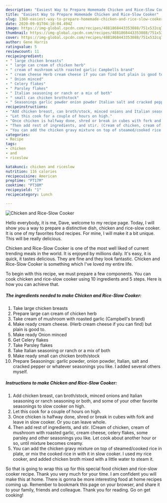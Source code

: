 ```yaml
---
description: "Easiest Way to Prepare Homemade Chicken and Rice-Slow Cooker"
title: "Easiest Way to Prepare Homemade Chicken and Rice-Slow Cooker"
slug: 1360-easiest-way-to-prepare-homemade-chicken-and-rice-slow-cooker
date: 2020-09-01T04:10:04.494Z
image: https://img-global.cpcdn.com/recipes/4881868443353088/751x532cq70/chicken-and-rice-slow-cooker-recipe-main-photo.jpg
thumbnail: https://img-global.cpcdn.com/recipes/4881868443353088/751x532cq70/chicken-and-rice-slow-cooker-recipe-main-photo.jpg
cover: https://img-global.cpcdn.com/recipes/4881868443353088/751x532cq70/chicken-and-rice-slow-cooker-recipe-main-photo.jpg
author: Gene Harris
ratingvalue: 5
reviewcount: 11
recipeingredient:
- " large chicken breasts"
- " large can cream of chicken herb"
- " cream of mushroom with roasted garlic Campbells brand"
- " cream cheese Herb cream cheese if you can find but plain is good to"
- " Onion minced"
- " Celery flakes"
- " Parsley flakes"
- " Italian seasoning or ranch or a mix of both"
- " small can chicken brothstock"
- " Seasonings garlic powder onion powder Italian salt and cracked pepper or whatever seasonings you like I added several others myself"
recipeinstructions:
- "Add chicken breast, can broth/stock, minced onions and Italian seasoning or ranch seasoning or both, and some of your other favorite seasonings to slow cooker on high."
- "Let this cook for a couple of hours on high."
- "Once chicken is halfway done, shred or break in cubes with fork and leave in slow cooker. Or you can leave whole."
- "Then add rest of ingredients, and stir. (Cream of chicken, cream of mushroom with roasted garlic, cream cheese, celery flakes, some parsley and other seasonings you like. Let cook about another hour or so, until mixture becomes creamy."
- "You can add the chicken gravy mixture on top of steamed/cooked rice in plate, or mix the cooked rice in with it in slow cooker. I used my rice cooker, and added chicken broth mixed with a little water to steam it."
categories:
- Recipe
tags:
- chicken
- and
- riceslow

katakunci: chicken and riceslow 
nutrition: 116 calories
recipecuisine: American
preptime: "PT17M"
cooktime: "PT38M"
recipeyield: "1"
recipecategory: Lunch

---
```



![Chicken and Rice-Slow Cooker](https://img-global.cpcdn.com/recipes/4881868443353088/751x532cq70/chicken-and-rice-slow-cooker-recipe-main-photo.jpg)

Hello everybody, it is me, Dave, welcome to my recipe page. Today, I will show you a way to prepare a distinctive dish, chicken and rice-slow cooker. It is one of my favorites food recipes. For mine, I will make it a bit unique. This will be really delicious.



Chicken and Rice-Slow Cooker is one of the most well liked of current trending meals in the world. It is enjoyed by millions daily. It's easy, it is quick, it tastes delicious. They are fine and they look fantastic. Chicken and Rice-Slow Cooker is something which I've loved my entire life.


To begin with this recipe, we must prepare a few components. You can cook chicken and rice-slow cooker using 10 ingredients and 5 steps. Here is how you can achieve that.

<!--inarticleads1-->

##### The ingredients needed to make Chicken and Rice-Slow Cooker:

1. Take  large chicken breasts
1. Prepare  large can cream of chicken herb
1. Take  cream of mushroom with roasted garlic (Campbell&#39;s brand)
1. Make ready  cream cheese. (Herb cream cheese if you can find) but plain is good to.
1. Make ready  Onion minced
1. Get  Celery flakes
1. Take  Parsley flakes
1. Take  Italian seasoning or ranch or a mix of both
1. Make ready  small can chicken broth/stock
1. Prepare  Seasonings: garlic powder, onion powder, Italian, salt and cracked pepper or whatever seasonings you like. I added several others myself.




<!--inarticleads2-->

##### Instructions to make Chicken and Rice-Slow Cooker:

1. Add chicken breast, can broth/stock, minced onions and Italian seasoning or ranch seasoning or both, and some of your other favorite seasonings to slow cooker on high.
1. Let this cook for a couple of hours on high.
1. Once chicken is halfway done, shred or break in cubes with fork and leave in slow cooker. Or you can leave whole.
1. Then add rest of ingredients, and stir. (Cream of chicken, cream of mushroom with roasted garlic, cream cheese, celery flakes, some parsley and other seasonings you like. Let cook about another hour or so, until mixture becomes creamy.
1. You can add the chicken gravy mixture on top of steamed/cooked rice in plate, or mix the cooked rice in with it in slow cooker. I used my rice cooker, and added chicken broth mixed with a little water to steam it.




So that is going to wrap this up for this special food chicken and rice-slow cooker recipe. Thank you very much for your time. I am confident you will make this at home. There is gonna be more interesting food at home recipes coming up. Remember to bookmark this page on your browser, and share it to your family, friends and colleague. Thank you for reading. Go on get cooking!
